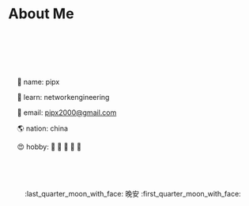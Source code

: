 # About Me


&emsp;

&emsp;

&emsp;

&emsp;
:girl: name:  pipx

&emsp;
:dart: learn:  networkengineering

&emsp;
📧 email: pipx2000@gmail.com

&emsp;
:earth_americas: nation: china

&emsp;
:heart_eyes: hobby: :strawberry:  :meat_on_bone: :shaved_ice: :cake:  :ledger:


&emsp;

&emsp;
<!--生活:accept: :accept:  :heart: :heart:  -->

<center>:last_quarter_moon_with_face: 晚安  :first_quarter_moon_with_face:




